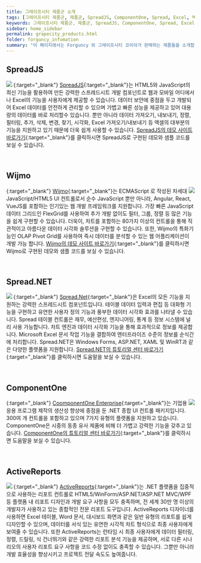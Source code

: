 ```yaml
---
title: 그레이프시티 제품군 소개
tags: [그레이프시티 제품군, 제품군, SpreadJS, ComponentOne, Spread, Excel, 엑셀]
keywords: 그레이프시티 제품군, 제품군, SpreadJS, ComponentOne, Spread, Excel, 엑셀
sidebar: home_sidebar
permalink: grapecity_products.html
folder: forguncy_infomation
summary: "이 페이지에서는 Forguncy 외 그레이프시티 코리아가 판매하는 제품들을 소개합니다. 확장성 있는 컴포넌트를 도입하여 빠르고 규격화된 소프트웨어 개발을 진행해 보세요."
---
```


## SpreadJS
[<img align="left" src="{{site.url}}/images/forguncy5/Round - SpreadJS.png">](https://www.grapecity.co.kr/spreadjs){:target="_blank"}
[SpreadJS](https://www.grapecity.co.kr/spreadjs){:target="_blank"}는 HTML5와 JavaScript의 최신 기능을 활용하여 만든 강력한 스프레드시트 개발 컴포넌트로 웹과 모바일 어디에서나 Excel의 기능을 사용자에게 제공할 수 있습니다. 데이터 보안에 중점을 두고 개발되어 Excel 데이터를 안전하게 관리할 수 있으며 가볍고 빠른 성능을 제공하고 있어 대용량의 데이터를 바로 처리할수 있습니다. 뿐만 아니라 데이터 가져오기, 내보내기, 정렬, 필터링, 추가, 삭제, 변경, 찾기, 시각화, Excel 가져오기/내보내기 등 엑셀의 대부분의 기능을 지원하고 있기 때문에 더욱 쉽게 사용할 수 있습니다. [SpreadJS의 데모 사이트 바로가기](https://spreadjs-tutorial.web.app/){:target="_blank"}를 클릭하시면 SpreadJS로 구현된 데모와 샘플 코드를 보실 수 있습니다.

<br />

## Wijmo
[<img align="right" src="{{site.url}}/images/forguncy5/Round - Wijmo.png">](https://www.grapecity.co.kr/wijmojs){:target="_blank"}
[Wijmo](https://www.grapecity.co.kr/wijmojs){:target="_blank"}는 ECMAScript 로 작성된 차세대 JavaScript/HTML5 UI 컨트롤로서 순수 JavaScript 뿐만 아니라, Angular, React, VueJS를 포함하는 인기있는 웹 개발 프레임워크를 지원합니다. 가장 빠른 JavaScript 데이터 그리드인 FlexGrid를 사용하여 추가 개발 없이도 필터, 그룹, 정렬 등 많은 기능을 쉽게 구현할 수 있습니다. 더욱이, 차트를 포함하는 80가지 이상의 컨트롤을 통해 직관적이고 아름다운 데이터 시각화 솔루션을 구현할 수 있습니다. 또한, Wijmo의 특화기능인 OLAP Pivot Grid를 사용하여 즉시 데이터를 분석할 수 있는 웹 어플리케이션이 개발 가능 합니다. [Wijmo의 데모 사이트 바로가기](https://www.grapecity.com/wijmo/demos/){:target="_blank"}를 클릭하시면 Wijmo로 구현된 데모와 샘플 코드를 보실 수 있습니다.

<br />

## Spread.NET
[<img align="left" src="{{site.url}}/images/forguncy5/Round - Spread.png">](https://www.grapecity.co.kr/spreadstudio){:target="_blank"}
[Spread.Net](https://www.grapecity.co.kr/spreadstudio){:target="_blank"}은 Excel의 모든 기능을 지원하는 강력한 스프레드시트 컴포넌트입니다. 테이블 데이터 입력과 편집 등 대화형 기능을 구현하고 유연한 사용자 정의 기능과 풍부한 데이터 시각화 효과를 나타낼 수 있습니다. Spread 테이블 컨트롤은 재무, 예산편성, 엔지니어링, 통계 등 정보 시스템에 널리 사용 가능합니다. 차트 엔진과 데이터 시각화 기능을 통해 효과적으로 정보를 제공합니다. Microsoft Excel 문서 작업 기능을 결합하여 엔터프라이즈 수준의 정보를 순식간에 처리합니다. Spread.NET은 Windows Forms, ASP.NET, XAML 및 WinRT과 같은 다양한 플랫폼을 지원합니다. [Spread.NET의 튜토리얼 센터 바로가기](https://grapecity-korea.github.io/SP.NETraining.github.io/index.html){:target="_blank"}를 클릭하시면 도움말을 보실 수 있습니다.

<br />

## ComponentOne
[<img align="right" src="{{site.url}}/images/forguncy5/Round - C1.png">](https://www.grapecity.co.kr/componentone-enterprise){:target="_blank"}
[CoomponentOne Enterprise](https://www.grapecity.co.kr/componentone-enterprise){:target="_blank"}는 기업용 응용 프로그램 제작의 생산성 향상에 중점을 둔 .NET 종합 UI 컨트롤 패키지입니다. 300여 개 컨트롤을 포함하고 있으며 7가지 유형의 플랫폼을 지원하고 있습니다. ComponentOne은 시중의 동종 유사 제품에 비해 더 가볍고 강력한 기능을 갖추고 있습니다. [ComponentOne의 튜토리얼 센터 바로가기](https://grapecity-korea.github.io/C1Training.github.io/index.html){:target="_blank"}를 클릭하시면 도움말을 보실 수 있습니다.

<br />

## ActiveReports
[<img align="left" src="{{site.url}}/images/forguncy5/Round - AR.png">](https://www.grapecity.co.kr/activereports){:target="_blank"}
[ActiveReports](https://www.grapecity.co.kr/activereports){:target="_blank"}는 .NET 플랫폼을 집중적으로 사용하는 리포트 컨트롤로 HTML5/WinForm/ASP.NET/ASP.NET MVC/WPF 등 플랫폼 내 리포트 디자인과 개발 요구 사항을 모두 충족하며, 전 세계 30만 명 이상의 개발자가 사용하고 있는 종합적인 전문 리포트 도구입니다. ActiveReports 디자이너를 사용하면 Excel 테이블, Word 문서, 대시보드 화면과 같은 일반 유형의 리포트를 쉽게 디자인할 수 있으며, 데이터를 서식 있는 유연한 시각적 차트 형식으로 최종 사용자에게 보여줄 수 있습니다. 또한 ActiveReports는 런타임 시 최종 사용자에게 데이터 필터링, 정렬, 드릴링, 식 건너뛰기와 같은 강력한 리포트 분석 기능을 제공하며, 서로 다른 시나리오의 사용자 리포트 요구 사항을 코드 수정 없이도 충족할 수 있습니다. 그뿐만 아니라 개발 효율성을 향상시키고 프로젝트 전달 속도도 높여줍니다.

<br /><br />
